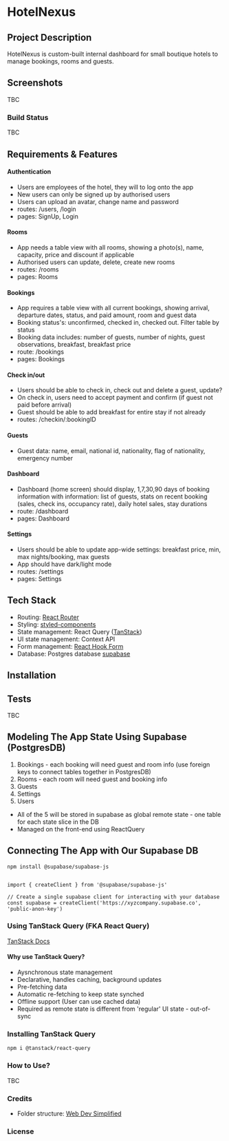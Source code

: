 # HotelNexus

## Project Description
HotelNexus is custom-built internal dashboard for small boutique hotels to manage bookings, rooms and guests.

## Screenshots
TBC

### Build Status
TBC

## Requirements & Features
#### Authentication
- Users are employees of the hotel, they will to log onto the app 
- New users can only be signed up by authorised users
- Users can upload an avatar, change name and password
- routes: /users, /login
- pages: SignUp, Login
#### Rooms
- App needs a table view with all rooms, showing a photo(s), name, capacity, price and discount if applicable
- Authorised users can update, delete, create new rooms
- routes: /rooms
- pages: Rooms
#### Bookings
- App requires a table view with all current bookings, showing arrival, departure dates, status, and paid amount, room and guest data
- Booking status's: unconfirmed, checked in, checked out. Filter table by status
- Booking data includes: number of guests, number of nights, guest observations, breakfast, breakfast price
- route: /bookings
- pages: Bookings
#### Check in/out
- Users should be able to check in, check out and delete a guest, update?
- On check in, users need to accept payment and confirm (if guest not paid before arrival)
- Guest should be able to add breakfast for entire stay if not already
- routes: /checkin/:bookingID
#### Guests
- Guest data: name, email, national id, nationality, flag of nationality, emergency number
#### Dashboard
- Dashboard (home screen) should display, 1,7,30,90 days of booking information with information: list of guests, stats on recent booking (sales, check ins, occupancy rate), daily hotel sales, stay durations
- route: /dashboard
- pages: Dashboard
#### Settings
- Users should be able to update app-wide settings: breakfast price, min, max nights/booking, max guests
- App should have dark/light mode
- routes: /settings
- pages: Settings

## Tech Stack
- Routing: [React Router](https://reactrouter.com/en/main)
- Styling: [styled-components](https://styled-components.com/)
- State management: React Query ([TanStack](https://tanstack.com/query/latest/docs/react/overview))
- UI state management: Context API
- Form management: [React Hook Form](https://www.react-hook-form.com/)
- Database: Postgres database [supabase](https://supabase.com/)

## Installation

## Tests
TBC

## Modeling The App State Using Supabase (PostgresDB)
1. Bookings - each booking will need guest and room info (use foreign keys to connect tables together in PostgresDB)
2. Rooms - each room will need guest and booking info
3. Guests
4. Settings
5. Users 

- All of the 5 will be stored in supabase as global remote state - one table for each state slice in the DB
- Managed on the front-end using ReactQuery

## Connecting The App with Our Supabase DB
```
npm install @supabase/supabase-js


import { createClient } from '@supabase/supabase-js'

// Create a single supabase client for interacting with your database
const supabase = createClient('https://xyzcompany.supabase.co', 'public-anon-key')

```
### Using TanStack Query (FKA React Query)
[TanStack Docs](https://tanstack.com/query/guides/getting-started#installation)
#### Why use TanStack Query?
- Aysnchronous state management
- Declarative, handles caching, background updates
- Pre-fetching data
- Automatic re-fetching to keep state synched
- Offline support (User can use cached data)
- Required as remote state is different from 'regular' UI state - out-of-sync

### Installing TanStack Query
```
npm i @tanstack/react-query
```

### How to Use?
TBC

### Credits
- Folder structure: [Web Dev Simplified](https://blog.webdevsimplified.com/2022-07/react-folder-structure/)

### License